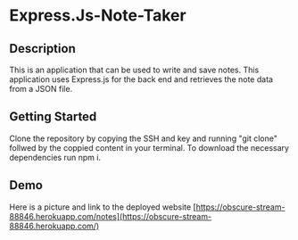 # Express.Js-Note-Taker

## Description

This is an application that can be used to write and save notes. This application uses Express.js for the back end and retrieves the note data from a JSON file.

## Getting Started

Clone the repository by copying the SSH and key and running "git clone" follwed by the coppied content in your terminal. To download the necessary dependencies run npm i.

## Demo

Here is a picture and link to the deployed website [https://obscure-stream-88846.herokuapp.com/notes](https://obscure-stream-88846.herokuapp.com/)
